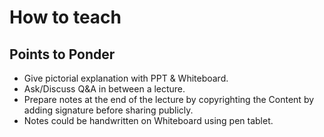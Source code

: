 # How to teach

## Points to Ponder
* Give pictorial explanation with PPT & Whiteboard.
* Ask/Discuss Q&A in between a lecture.
* Prepare notes at the end of the lecture by copyrighting the Content by adding signature before sharing publicly.
* Notes could be handwritten on Whiteboard using pen tablet.
